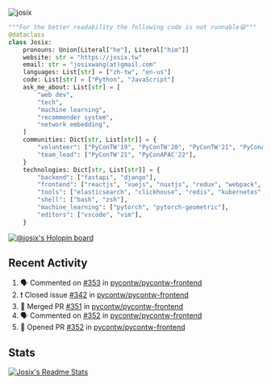 ![josix](https://komarev.com/ghpvc/?username=josix)
```python
"""For the better readability the following code is not runnable😆"""
@dataclass
class Josix:
    pronouns: Union[Literal["he"], Literal["him"]]
    website: str = "https://josix.tw"
    email: str = "josixwang(at)gmail.com"
    languages: List[str] = ["zh-tw", "en-us"]
    code: List[str] = ["Python", "JavaScript"]
    ask_me_about: List[str] = [
        "web dev",
        "tech",
        "machine learning",
        "recommender system",
        "network embedding",
    ]
    communities: Dict[str, List[str]] = {
        "volunteer": ["PyConTW'19", "PyConTW'20", "PyConTW'21", "PyConAPAC'22"],
        "team_lead": ["PyConTW'21", "PyConAPAC'22"],
    }
    technologies: Dict[str, List[str]] = {
        "backend": ["fastapi", "django"],
        "frontend": ["reactjs", "vuejs", "nuxtjs", "redux", "webpack", "tailwindcss"],
        "tools": ["elasticsearch", "clickhouse", "redis", "kubernetes", "docker"],
        "shell": ["bash", "zsh"],
        "machine_learning": ["pytorch", "pytorch-geometric"],
        "editors": ["vscode", "vim"],
    }
```
[![@josix's Holopin board](https://holopin.io/api/user/board?user=josix)](https://holopin.io/@josix)

## Recent Activity
<!--START_SECTION:activity-->
1. 🗣 Commented on [#353](https://github.com/pycontw/pycontw-frontend/issues/353) in [pycontw/pycontw-frontend](https://github.com/pycontw/pycontw-frontend)
2. ❗️ Closed issue [#342](https://github.com/pycontw/pycontw-frontend/issues/342) in [pycontw/pycontw-frontend](https://github.com/pycontw/pycontw-frontend)
3. 🎉 Merged PR [#351](https://github.com/pycontw/pycontw-frontend/pull/351) in [pycontw/pycontw-frontend](https://github.com/pycontw/pycontw-frontend)
4. 🗣 Commented on [#352](https://github.com/pycontw/pycontw-frontend/issues/352) in [pycontw/pycontw-frontend](https://github.com/pycontw/pycontw-frontend)
5. 💪 Opened PR [#352](https://github.com/pycontw/pycontw-frontend/pull/352) in [pycontw/pycontw-frontend](https://github.com/pycontw/pycontw-frontend)
<!--END_SECTION:activity-->



## Stats
[![Josix's Readme Stats](https://github-readme-stats.vercel.app/api?username=josix&show_icons=true&theme=default&count_private=true&card_width=400)](https://github.com/anuraghazra/github-readme-stats)
